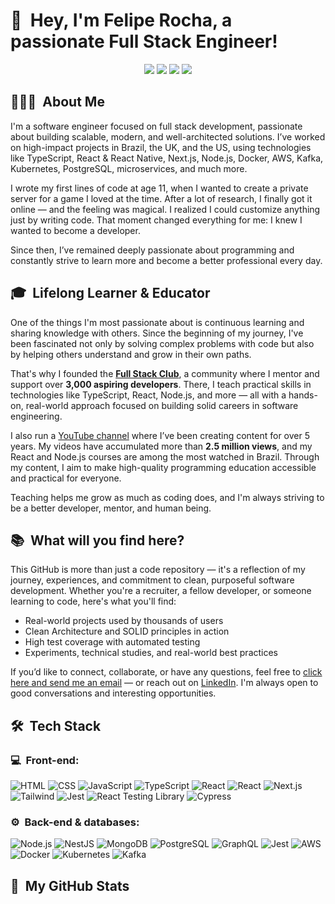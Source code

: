 <h1>👋 &nbsp;Hey, I'm Felipe Rocha, a passionate Full Stack Engineer!</h1>
<p align="center">
<a href="https://www.linkedin.com/in/felipe-rocha-034871172"><img src="https://img.shields.io/badge/-My%20LinkedIn-0077B5?style=flat-square&logo=linkedin&logoColor=white"/></a>
<a href="https://instagram.com/byfeliperocha"><img src="https://img.shields.io/badge/-My%20Professional%20IG_-E4405F?style=flat-square&logo=Instagram&logoColor=white"/></a>
<a href="https://www.youtube.com/channel/UC8TRfZVb-M_ivbU9yiocTvQ"><img src="https://img.shields.io/badge/-My%20YT%20Channel-D62422?style=flatsquare&labelColor=D62422&logo=youtube&logoColor=white"/></a>
<a href="mailto:felipemotarocha@gmail.com"><img src="https://img.shields.io/badge/-Send%20Me%20a%20Message-D14836?style=flat-square&logo=Gmail&logoColor=white"/></a>

</p>

<h2> 👨🏻‍💻 &nbsp;About Me </h2>

I'm a software engineer focused on full stack development, passionate about building scalable, modern, and well-architected solutions. I’ve worked on high-impact projects in Brazil, the UK, and the US, using technologies like TypeScript, React & React Native, Next.js, Node.js, Docker, AWS, Kafka, Kubernetes, PostgreSQL, microservices, and much more.

I wrote my first lines of code at age 11, when I wanted to create a private server for a game I loved at the time. After a lot of research, I finally got it online — and the feeling was magical. I realized I could customize anything just by writing code. That moment changed everything for me: I knew I wanted to become a developer.

Since then, I’ve remained deeply passionate about programming and constantly strive to learn more and become a better professional every day.

<h2> 🎓 &nbsp;Lifelong Learner & Educator </h2

One of the things I'm most passionate about is continuous learning and sharing knowledge with others. Since the beginning of my journey, I've been fascinated not only by solving complex problems with code but also by helping others understand and grow in their own paths.

That's why I founded the <strong>[Full Stack Club](https://www.fullstackclub.com.br/)</strong>, a community where I mentor and support over <strong>3,000 aspiring developers</strong>. There, I teach practical skills in technologies like TypeScript, React, Node.js, and more — all with a hands-on, real-world approach focused on building solid careers in software engineering.

I also run a [YouTube channel](https://www.youtube.com/@dicasparadevs) where I’ve been creating content for over 5 years. My videos have accumulated more than <strong>2.5 million views</strong>, and my React and Node.js courses are among the most watched in Brazil. Through my content, I aim to make high-quality programming education accessible and practical for everyone.

Teaching helps me grow as much as coding does, and I'm always striving to be a better developer, mentor, and human being.

<h2> 📚 &nbsp;What will you find here?</h2>

This GitHub is more than just a code repository — it's a reflection of my journey, experiences, and commitment to clean, purposeful software development. Whether you're a recruiter, a fellow developer, or someone learning to code, here's what you'll find:

- Real-world projects used by thousands of users
- Clean Architecture and SOLID principles in action
- High test coverage with automated testing
- Experiments, technical studies, and real-world best practices
  
If you’d like to connect, collaborate, or have any questions, feel free to <a href="mailto:felipemota.rocha@gmail.com">click here and send me an email</a> — or reach out on <a href="https://www.linkedin.com/in/felipe-rocha-034871172/">LinkedIn</a>. I'm always open to good conversations and interesting opportunities.

<h2> 🛠 &nbsp;Tech Stack</h2>
<h3>💻 &nbsp;Front-end:</h3>

![HTML](https://img.shields.io/badge/-HTML-333333?style=flat&logo=HTML5)
![CSS](https://img.shields.io/badge/-CSS-333333?style=flat&logo=CSS3&logoColor=1572B6)
![JavaScript](https://img.shields.io/badge/-JavaScript-333333?style=flat&logo=javascript)
![TypeScript](https://img.shields.io/badge/-TypeScript-333333?style=flat&logo=typescript&logoColor=2D79C7)
![React](https://img.shields.io/badge/-React-333333?style=flat&logo=react)
![React](https://img.shields.io/badge/-React%20Native-333333?style=flat&logo=react)
![Next.js](https://img.shields.io/badge/-Next.js-333333?style=flat&logo=next.js)
![Tailwind](https://img.shields.io/badge/-Tailwind-333333?style=flat&logo=tailwind-css)
![Jest](https://img.shields.io/badge/-Jest-333333?style=flat&logo=jest&logoColor=E535AB)
![React Testing Library](https://img.shields.io/badge/-RTL-333333?style=flat&logo=testing-library)
![Cypress](https://img.shields.io/badge/-Cypress-333333?style=flat&logo=cypress)

<h3>⚙️ &nbsp;Back-end & databases:</h3>

![Node.js](https://img.shields.io/badge/-Node.js-333333?style=flat&logo=node.js)
![NestJS](https://img.shields.io/badge/-NestJS-333333?style=flat&logo=nestjs&logoColor=E535AB)
![MongoDB](https://img.shields.io/badge/-MongoDB-333333?style=flat&logo=mongodb)
![PostgreSQL](https://img.shields.io/badge/-PostgreSQL-333333?style=flat&logo=postgresql)
![GraphQL](https://img.shields.io/badge/-GraphQL-333333?style=flat&logo=graphql&logoColor=E535AB)
![Jest](https://img.shields.io/badge/-Jest-333333?style=flat&logo=jest&logoColor=E535AB)
![AWS](https://img.shields.io/badge/-AWS-333333?style=flat&logo=amazon-web-services)
![Docker](https://img.shields.io/badge/-Docker-333333?style=flat&logo=docker)
![Kubernetes](https://img.shields.io/badge/-Kubernetes-333333?style=flat&logo=kubernetes)
![Kafka](https://img.shields.io/badge/-Kafka-333333?style=flat&logo=apache-kafka)

<h2>🚀 &nbsp;My GitHub Stats</h2>



